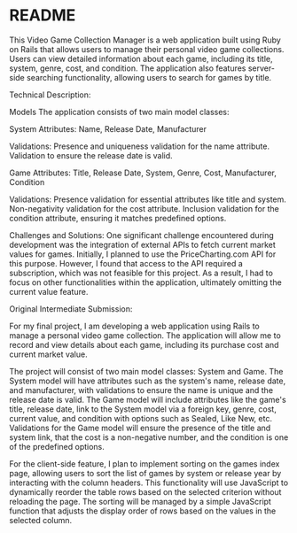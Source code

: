 # README

This Video Game Collection Manager is a web application built using Ruby on Rails that allows users to manage their personal video game collections. Users can view detailed information about each game, including its title, system, genre, cost, and condition. The application also features server-side searching functionality, allowing users to search for games by title.

Technical Description:

Models
The application consists of two main model classes:

System
Attributes: Name, Release Date, Manufacturer

Validations:
Presence and uniqueness validation for the name attribute.
Validation to ensure the release date is valid.

Game
Attributes: Title, Release Date, System, Genre, Cost, Manufacturer, Condition

Validations:
Presence validation for essential attributes like title and system.
Non-negativity validation for the cost attribute.
Inclusion validation for the condition attribute, ensuring it matches predefined options.


Challenges and Solutions:
One significant challenge encountered during development was the integration of external APIs to fetch current market values for games. Initially, I planned to use the PriceCharting.com API for this purpose. However, I found that access to the API required a subscription, which was not feasible for this project. As a result, I had to focus on other functionalities within the application, ultimately omitting the current value feature.


Original Intermediate Submission:

For my final project, I am developing a web application using Rails to manage a personal video game collection. The application will allow me to record and view details about each game, including its purchase cost and current market value.

The project will consist of two main model classes: System and Game. The System model will have attributes such as the system's name, release date, and manufacturer, with validations to ensure the name is unique and the release date is valid. The Game model will include attributes like the game's title, release date, link to the System model via a foreign key, genre, cost, current value, and condition with options such as Sealed, Like New, etc. Validations for the Game model will ensure the presence of the title and system link, that the cost is a non-negative number, and the condition is one of the predefined options.

For the client-side feature, I plan to implement sorting on the games index page, allowing users to sort the list of games by system or release year by interacting with the column headers. This functionality will use JavaScript to dynamically reorder the table rows based on the selected criterion without reloading the page. The sorting will be managed by a simple JavaScript function that adjusts the display order of rows based on the values in the selected column.
